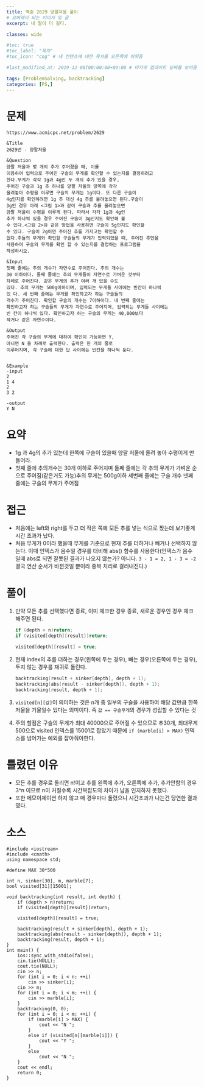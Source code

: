 ```yaml
---
title: 백준 2629 양팔저울 풀이
# 오버레이 되는 이미지 및 글
excerpt: 내 팔이 더 길다.

classes: wide

#toc: true
#toc_label: "목차"
#toc_icon: "cog" # 내 컨텐츠에 대한 목차를 오른쪽에 띄워줌

#last_modified_at: 2019-12-08T00:00:00+09:00 # 마지막 업데이트 날짜를 보여줌

tags: [ProblemSolving, backtracking]
categories: [PS,]
---
```


# 문제
```
https://www.acmicpc.net/problem/2629

&Title
2629번 - 양팔저울

&Question
양팔 저울과 몇 개의 추가 주어졌을 때, 이를 
이용하여 입력으로 주어진 구슬의 무게를 확인할 수 있는지를 결정하려고 
한다.무게가 각각 1g과 4g인 두 개의 추가 있을 경우, 
주어진 구슬과 1g 추 하나를 양팔 저울의 양쪽에 각각 
올려놓아 수평을 이루면 구슬의 무게는 1g이다. 또 다른 구슬이 
4g인지를 확인하려면 1g 추 대신 4g 추를 올려놓으면 된다.구슬이 
3g인 경우 아래 <그림 1>과 같이 구슬과 추를 올려놓으면 
양팔 저울이 수평을 이루게 된다. 따라서 각각 1g과 4g인 
추가 하나씩 있을 경우 주어진 구슬이 3g인지도 확인해 볼 
수 있다.<그림 2>와 같은 방법을 사용하면 구슬이 5g인지도 확인할 
수 있다. 구슬이 2g이면 주어진 추를 가지고는 확인할 수 
없다.추들의 무게와 확인할 구슬들의 무게가 입력되었을 때, 주어진 추만을 
사용하여 구슬의 무게를 확인 할 수 있는지를 결정하는 프로그램을 
작성하시오. 

&Input
첫째 줄에는 추의 개수가 자연수로 주어진다. 추의 개수는 
30 이하이다. 둘째 줄에는 추의 무게들이 자연수로 가벼운 것부터 
차례로 주어진다. 같은 무게의 추가 여러 개 있을 수도 
있다. 추의 무게는 500g이하이며, 입력되는 무게들 사이에는 빈칸이 하나씩 
있 다. 세 번째 줄에는 무게를 확인하고자 하는 구슬들의 
개수가 주어진다. 확인할 구슬의 개수는 7이하이다. 네 번째 줄에는 
확인하고자 하는 구슬들의 무게가 자연수로 주어지며, 입력되는 무게들 사이에는 
빈 칸이 하나씩 있다. 확인하고자 하는 구슬의 무게는 40,000보다 
작거나 같은 자연수이다. 

&Output
주어진 각 구슬의 무게에 대하여 확인이 가능하면 Y, 
아니면 N 을 차례로 출력한다. 출력은 한 개의 줄로 
이루어지며, 각 구슬에 대한 답 사이에는 빈칸을 하나씩 둔다. 


&Example
-input
2
1 4
2
3 2

-output
Y N
```

# 요약
* 1g 과 4g의 추가 있는데 한쪽에 구슬이 있을때 양팔 저울에 올려 놓아 수평이게 만들어라.
* 첫째 줄에 추의개수는 30개 이하로 주어지며 둘째 줄에는 각 추의 무게가 가벼운 순으로 주어짐(같은거도 가능)추의 무게는 500g이하 세번째 줄에는 구슬 개수 넷째 줄에는 구슬의 무게가 주어짐

# 접근
* 처음에는 left와 right를 두고 더 작은 쪽에 모든 추를 넣는 식으로 짰는데 보기좋게 시간 초과가 났다.
* 처음 무게가 0이라 했을때 무게를 기준으로 현재 추를 더하거나 빼거나 선택하지 않는다. 이때 인덱스가 음수일 경우를 대비해 abs() 함수를 사용한다(인덱스가 음수 일때 abs로 되면 잘못된 결과가 나오지 않는가? 아니다. `3 - 1 = 2, 1 - 3 = -2` 결국 연산 순서가 바뀐것일 뿐이라 중복 처리로 걸러내진다.)

# 풀이
1. 만약 모든 추를 선택했다면 종료, 이미 체크한 경우 종료, 새로운 경우인 경우 체크해주면 된다.
    ```C++
    if (depth > n)return;
	if (visited[depth][result])return;

	visited[depth][result] = true;
    ```

1. 현재 index의 추를 더하는 경우(왼쪽에 두는 경우), 빼는 경우(오른쪽에 두는 경우), 두지 않는 경우를 재귀로 돌린다.
    ```C++
    backtracking(result + sinker[depth], depth + 1);
	backtracking(abs(result - sinker[depth]), depth + 1);
	backtracking(result, depth + 1);
    ```

1. `visited[n][값]`이 의미하는 것은 n개 중 일부의 구슬을 사용하여 해당 값만큼 한쪽 저울을 기울일수 있다는 의미이다. 즉 `값 == 구슬무게`의 경우가 성립할 수 있다는 것
1. 주의 할점은 구슬의 무게가 최대 40000으로 주어질 수 있으므로 추30개, 최대무게 500으로 visited 인덱스를 15001로 잡았기 때문에 `if (marble[i] > MAX)` 인덱스를 넘어가는 예외를 잡아줘야한다.

# 틀렸던 이유
* 모든 추를 경우로 돌리면 n!이고 추를 왼쪽에 추가, 오른쪽에 추가, 추가안함의 경우 3^n 이므로 n이 커질수록 시간복잡도의 차이가 남을 인지하지 못했다.
* 또한 메모이제이션 하지 않고 매 경우마다 돌렸으니 시간초과가 나는건 당연한 결과였다.

# 소스
```
#include <iostream>
#include <cmath>
using namespace std;

#define MAX 30*500

int n, sinker[30], m, marble[7];
bool visited[31][15001];

void backtracking(int result, int depth) {
	if (depth > n)return;
	if (visited[depth][result])return;

	visited[depth][result] = true;

	backtracking(result + sinker[depth], depth + 1);
	backtracking(abs(result - sinker[depth]), depth + 1);
	backtracking(result, depth + 1);
}
int main() {
	ios::sync_with_stdio(false);
	cin.tie(NULL);
	cout.tie(NULL);
	cin >> n;
	for (int i = 0; i < n; ++i)
		cin >> sinker[i];
	cin >> m;
	for (int i = 0; i < m; ++i) {
		cin >> marble[i];
	}
	backtracking(0, 0);
	for (int i = 0; i < m; ++i) {
		if (marble[i] > MAX) {
			cout << "N ";
		}
		else if (visited[n][marble[i]]) {
			cout << "Y ";
		}
		else
			cout << "N ";
	}
	cout << endl;
	return 0;
}
```